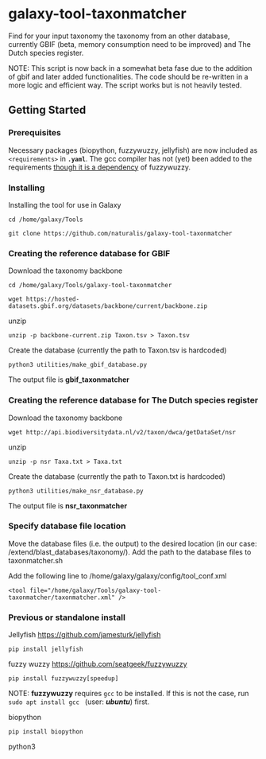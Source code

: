 # galaxy-tool-taxonmatcher
Find for your input taxonomy the taxonomy from an other database, currently GBIF (beta, memory consumption need to be improved) and The Dutch species register.

NOTE:
This script is now back in a somewhat beta fase due to the addition of gbif and later added functionalities. The code should be re-written in a more logic and efficient way. The script works but is not heavily tested. 

## Getting Started
### Prerequisites
Necessary packages (biopython, fuzzywuzzy, jellyfish) are now included as `<requirements>` in **`.yaml`**. The gcc compiler has not (yet) been added to the requirements [though it is a dependency](#previous-or-standalone-install) of fuzzywuzzy.


### Installing
Installing the tool for use in Galaxy
```
cd /home/galaxy/Tools
```
```
git clone https://github.com/naturalis/galaxy-tool-taxonmatcher
```
### Creating the reference database for GBIF
Download the taxonomy backbone
```
cd /home/galaxy/Tools/galaxy-tool-taxonmatcher
```
```
wget https://hosted-datasets.gbif.org/datasets/backbone/current/backbone.zip
```
unzip
```
unzip -p backbone-current.zip Taxon.tsv > Taxon.tsv
```
Create the database (currently the path to Taxon.tsv is hardcoded)
```
python3 utilities/make_gbif_database.py
```
The output file is **gbif_taxonmatcher**
### Creating the reference database for The Dutch species register
Download the taxonomy backbone
```
wget http://api.biodiversitydata.nl/v2/taxon/dwca/getDataSet/nsr
```
unzip
```
unzip -p nsr Taxa.txt > Taxa.txt
```
Create the database (currently the path to Taxon.txt is hardcoded)
```
python3 utilities/make_nsr_database.py
```
The output file is **nsr_taxonmatcher**
### Specify database file location
Move the database files (i.e. the output) to the desired location (in our case:\
/extend/blast_databases/taxonomy/). Add the path to the database files to taxonmatcher.sh  

Add the following line to /home/galaxy/galaxy/config/tool_conf.xml
```
<tool file="/home/galaxy/Tools/galaxy-tool-taxonmatcher/taxonmatcher.xml" />
```
### Previous or standalone install

Jellyfish https://github.com/jamesturk/jellyfish<br />
```
pip install jellyfish
```
fuzzy wuzzy https://github.com/seatgeek/fuzzywuzzy<br />
```
pip install fuzzywuzzy[speedup]
```
NOTE: **fuzzywuzzy** requires `gcc` to be installed. If this is not the case,
run ```sudo apt install gcc ``` (user: ***ubuntu***) first. 

biopython
```
pip install biopython
```
python3
